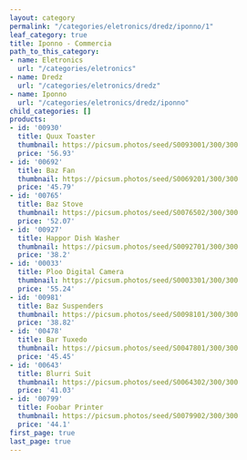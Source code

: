 ```yaml
---
layout: category
permalink: "/categories/eletronics/dredz/iponno/1"
leaf_category: true
title: Iponno - Commercia
path_to_this_category:
- name: Eletronics
  url: "/categories/eletronics"
- name: Dredz
  url: "/categories/eletronics/dredz"
- name: Iponno
  url: "/categories/eletronics/dredz/iponno"
child_categories: []
products:
- id: '00930'
  title: Quux Toaster
  thumbnail: https://picsum.photos/seed/S0093001/300/300
  price: '56.93'
- id: '00692'
  title: Baz Fan
  thumbnail: https://picsum.photos/seed/S0069201/300/300
  price: '45.79'
- id: '00765'
  title: Baz Stove
  thumbnail: https://picsum.photos/seed/S0076502/300/300
  price: '52.07'
- id: '00927'
  title: Happor Dish Washer
  thumbnail: https://picsum.photos/seed/S0092701/300/300
  price: '38.2'
- id: '00033'
  title: Ploo Digital Camera
  thumbnail: https://picsum.photos/seed/S0003301/300/300
  price: '55.24'
- id: '00981'
  title: Baz Suspenders
  thumbnail: https://picsum.photos/seed/S0098101/300/300
  price: '38.82'
- id: '00478'
  title: Bar Tuxedo
  thumbnail: https://picsum.photos/seed/S0047801/300/300
  price: '45.45'
- id: '00643'
  title: Blurri Suit
  thumbnail: https://picsum.photos/seed/S0064302/300/300
  price: '41.03'
- id: '00799'
  title: Foobar Printer
  thumbnail: https://picsum.photos/seed/S0079902/300/300
  price: '44.1'
first_page: true
last_page: true
---
```

